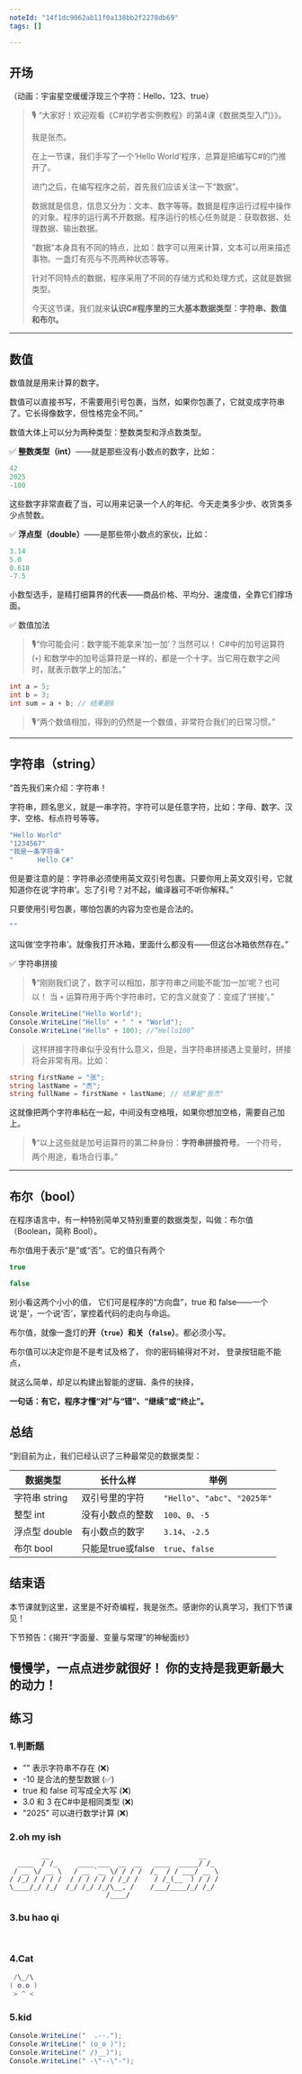 ```yaml
---
noteId: "14f1dc9062ab11f0a138bb2f2278db69"
tags: []

---
```


## **开场**  
（动画：宇宙星空缓缓浮现三个字符：Hello、123、true）
> 🎙️ “大家好！欢迎观看《C#初学者实例教程》的第4课《数据类型入门》》。
> 
> 我是张杰。
> 
> 在上一节课，我们手写了一个‘Hello World’程序，总算是把编写C#的门推开了。
> 
> 进门之后，在编写程序之前，首先我们应该关注一下“数据”。
>
> 数据就是信息，信息又分为：文本、数字等等。数据是程序运行过程中操作的对象。程序的运行离不开数据。程序运行的核心任务就是：获取数据、处理数据、输出数据。
>
> “数据”本身具有不同的特点，比如：数字可以用来计算，文本可以用来描述事物。一盏灯有亮与不亮两种状态等等。
>
> 针对不同特点的数据，程序采用了不同的存储方式和处理方式，这就是数据类型。
>
> 今天这节课，我们就来**认识C#程序里的三大基本数据类型：字符串、数值和布尔。**

---

## 数值

数值就是用来计算的数字。

数值可以直接书写，不需要用引号包裹，当然，如果你包裹了，它就变成字符串了。它长得像数字，但性格完全不同。”

数值大体上可以分为两种类型：整数类型和浮点数类型。


✅ **整数类型（int）**——就是那些没有小数点的数字，比如：

```csharp
42
2025
-100
```

这些数字非常直截了当，可以用来记录一个人的年纪、今天走类多少步、收货类多少点赞数。

✅ **浮点型（double）**——是那些带小数点的家伙，比如：

```csharp
3.14
5.0
0.618
-7.5
```

小数型选手，是精打细算界的代表——商品价格、平均分、速度值，全靠它们撑场面。

✅ 数值加法

> 🎙️“你可能会问：数字能不能拿来‘加一加’？当然可以！
> C#中的加号运算符(`+`) 和数学中的加号运算符是一样的，都是一个十字。当它用在数字之间时，就表示数学上的加法。”

```csharp
int a = 5;
int b = 3;
int sum = a + b; // 结果是8
```

> 🎙️“两个数值相加，得到的仍然是一个数值，非常符合我们的日常习惯。”

---

## 字符串（string）

“首先我们来介绍：字符串！

字符串，顾名思义，就是一串字符。字符可以是任意字符，比如：字母、数字、汉字、空格、标点符号等等。

```csharp
"Hello World"
"1234567"
"我是一条字符串"
"      Hello C#"
```

但是要注意的是：字符串必须使用英文双引号包裹。只要你用上英文双引号，它就知道你在说‘字符串’。忘了引号？对不起，编译器可不听你解释。”

只要使用引号包裹，哪怕包裹的内容为空也是合法的。

```c#
""
```
这叫做‘空字符串’。就像我打开冰箱，里面什么都没有——但这台冰箱依然存在。”

✅ 字符串拼接

> 🎙️“刚刚我们说了，数字可以相加，那字符串之间能不能‘加一加’呢？也可以！
> 当 `+` 运算符用于两个字符串时，它的含义就变了：变成了‘拼接’。”

```csharp
Console.WriteLine("Hello World");
Console.WriteLine("Hello" + " " + "World");
Console.WriteLine("Hello" + 100); //“Hello100”
```
> 这样拼接字符串似乎没有什么意义，但是，当字符串拼接遇上变量时，拼接将会非常有用。比如：

```csharp
string firstName = "张";
string lastName = "杰";
string fullName = firstName + lastName; // 结果是"张杰"

```
这就像把两个字符串粘在一起，中间没有空格哦，如果你想加空格，需要自己加上。

> 🎙️“以上这些就是加号运算符的第二种身份：**字符串拼接符号**。
> 一个符号，两个用途，看场合行事。”

---

## 布尔（bool）
在程序语言中，有一种特别简单又特别重要的数据类型，叫做：布尔值（Boolean，简称 Bool）。

布尔值用于表示“是”或“否”。它的值只有两个

```c#
true

false
```
别小看这两个小小的值，
它们可是程序的“方向盘”，true 和 false——一个说‘是’，一个说‘否’，掌控着代码的走向与命运。

布尔值，就像一盏灯的**开（`true`）**和**关（`false`）**。都必须小写。

布尔值可以决定你是不是考试及格了，
你的密码输得对不对，
登录按钮能不能点，

就这么简单，却足以构建出智能的逻辑、条件的抉择，

**一句话：有它，程序才懂“对”与“错”、“继续”或“终止”。**


## 总结

“到目前为止，我们已经认识了三种最常见的数据类型：

| 数据类型       | 长什么样          | 举例                          |
| ---------- | ------------- | --------------------------- |
| 字符串 string | 双引号里的字符       | `"Hello"`、`"abc"`、`"2025年"` |
| 整型 int     | 没有小数点的整数      | `100`、`0`、`-5`              |
| 浮点型 double | 有小数点的数字       | `3.14`、`-2.5`               |
| 布尔 bool    | 只能是true或false | `true`、`false`              |

## 结束语

本节课就到这里，这里是不好奇编程，我是张杰。感谢你的认真学习，我们下节课见！

下节预告：《揭开“字面量、变量与常理”的神秘面纱》

慢慢学，一点点进步就很好！
你的支持是我更新最大的动力！
---

## 练习

### 1.判断题

- "" 表示字符串不存在 (❌)
- -10 是合法的整型数据 (✅)
- true 和 false 可写成全大写 (❌)
- 3.0 和 3 在C#中是相同类型 (❌)
- "2025" 可以进行数学计算 (❌)

### 2.oh my ish

```
        __                                     __   
  ____  / /_     ____ ___  __  __   ____  _____/ /_  
 / __ \/ __ \   / __ `__ \/ / / /  /_  / / ___/ __ \ 
/ /_/ / / / /  / / / / / / /_/ /    / /_(__  ) / / / 
\____/_/ /_/  /_/ /_/ /_/\__, /    /___/____/_/ /_/  
                        /____/                       
```
### 3.bu hao qi
```


```
### 4.Cat

```c#
 /\_/\
( o.o )
 > ^ <
```

### 5.kid

```c#
Console.WriteLine("  .--.");
Console.WriteLine(" (o_o )");
Console.WriteLine(" /)__)");
Console.WriteLine(" -\"--\"-");
```



